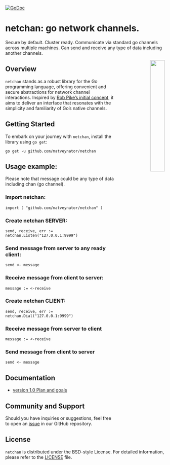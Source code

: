[![GoDoc](https://godoc.org/github.com/matveynator/netchan?status.svg)](https://godoc.org/github.com/matveynator/netchan?flush=1)

# netchan: go network channels. 
Secure by default. Cluster ready. 
Communicate via standard go channels across multiple machines. 
Can send and receive any type of data including another channels.

<p align="right">
<img align="right" property="og:image" src="https://repository-images.githubusercontent.com/710838463/86ad7361-2608-4a70-9197-e66883eb9914" width="30%">
</p>


## Overview
`netchan` stands as a robust library for the Go programming language, offering convenient and secure abstractions for network channel interactions. Inspired by [Rob Pike’s initial concept](https://github.com/matveynator/netchan-old), it aims to deliver an interface that resonates with the simplicity and familiarity of Go’s native channels.

## Getting Started
To embark on your journey with `netchan`, install the library using `go get`:

`go get -u github.com/matveynator/netchan`

## Usage example:
Please note that message could be any type of data including chan (go channel).

### Import netchan:
`import ( "github.com/matveynator/netchan" )`

### Create netchan SERVER:
`send, receive, err := netchan.Listen("127.0.0.1:9999")`

### Send message from server to any ready client:
`send <- message`

### Receive message from client to server:
`message := <-receive`

### Create netchan CLIENT:
`send, receive, err := netchan.Dial("127.0.0.1:9999")`

### Receive message from server to client
`message := <-receive`

### Send message from client to server
`send <- message`

## Documentation
- [version 1.0 Plan and goals](wiki/v1-plan.md)

## Community and Support
  Should you have inquiries or suggestions, feel free to open an [issue](https://github.com/matveynator/netchan/issues) in our GitHub repository.

## License
  `netchan` is distributed under the BSD-style License. For detailed information, please refer to the [LICENSE](https://github.com/matveynator/netchan/blob/master/LICENSE) file.


